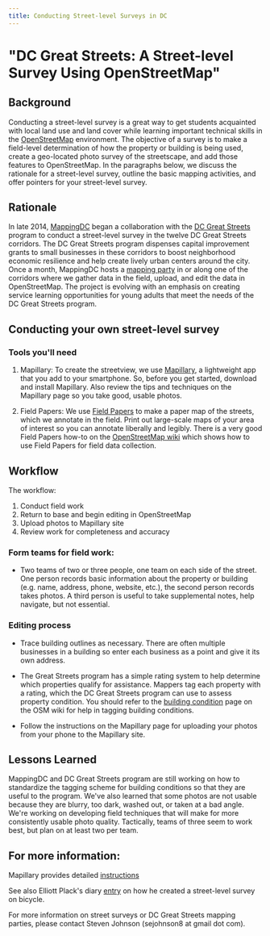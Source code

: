 ```yaml
---
title: Conducting Street-level Surveys in DC
---
```


# "DC Great Streets: A Street-level Survey Using OpenStreetMap"

## Background

Conducting a street-level survey is a great way to get students acquainted with local land
 use and land cover while learning important technical skills in the
 [OpenStreetMap](http://openstreetmap/) environment. The objective of a survey is to make
 a field-level determination of how the property or building is being used, create a
 geo-located photo survey of the streetscape, and add those features to OpenStreetMap. In
 the paragraphs below, we discuss the rationale for a street-level survey, outline the
 basic mapping activities, and offer pointers for your street-level survey.

## Rationale

In late 2014, [MappingDC](http://mappingdc.org/) began a collaboration with the [DC Great Streets](http://greatstreets.dc.gov/)
 program to conduct
a street-level survey in the twelve DC Great Streets corridors. The DC Great Streets
program dispenses capital improvement grants to small businesses in these corridors to
boost neighborhood economic resilience and help create lively urban centers around the city.
Once a month, MappingDC hosts a [mapping party](http://www.meetup.com/MappingDC/) in or along one of the corridors where we
gather data in the field, upload, and edit the data in OpenStreetMap. The project is
evolving with an emphasis on creating service learning opportunities for young adults that
meet the needs of the DC Great Streets program.

## Conducting your own street-level survey

### Tools you'll need

1. Mapillary: To create the streetview, we use [Mapillary](http://mapillary.com/), a
lightweight app that you add to your smartphone. So, before you get started, download and
install Mapillary. Also review the  tips and techniques on the Mapillary page so you take good, usable photos.

2. Field Papers: We use [Field Papers](http://fieldpapers.org/) to make a paper map of the streets, which
we annotate in the field. Print out large-scale maps of your area of interest so you can
annotate liberally and legibly. There is a very good Field Papers how-to on the
[OpenStreetMap wiki](http://wiki.openstreetmap.org/wiki/Field_Papers) which shows how to
use Field Papers for field data collection.

## Workflow
The workflow:

 1. Conduct field work
 2. Return to base and begin editing in OpenStreetMap
 3. Upload photos to Mapillary site
 4. Review work for completeness and accuracy

### Form teams for field work:
- Two teams of two or three people, one team on each side of the street. One person records
basic information about the property or building (e.g. name, address, phone, website, etc.),
 the second person records takes photos. A third person is useful to take supplemental notes,
 help navigate, but not essential.

### Editing process

- Trace building outlines as necessary. There are often multiple businesses in a building
so enter each business as a point and give it its own address.

- The Great Streets program has a simple rating system to help determine which properties
qualify for assistance. Mappers tag each property with a rating, which the DC Great
Streets program can use to assess property condition. You should refer to the
[building condition](http://wiki.openstreetmap.org/wiki/Key:building:condition) page on the
OSM wiki for help in tagging building conditions.

- Follow the instructions on the Mapillary page for uploading your photos from your phone
to the Mapillary site.

## Lessons Learned
MappingDC and DC Great Streets program are still working on how to standardize the tagging
scheme for building conditions so that they are useful to the program. We've also learned
that some photos are not usable because they are blurry, too dark, washed out, or taken at
a bad angle. We're working on developing field techniques that will make for more consistently
usable photo quality.
Tactically, teams of three seem to work best, but plan on at least two per team.

## For more information:

Mapillary provides detailed [instructions](https://help.mapillary.com/hc/en-us)

See also Elliott Plack's diary [entry](https://www.openstreetmap.org/user/ElliottPlack/diary/26065)
on how he created a street-level survey on bicycle.

For more information on street surveys or DC Great Streets mapping parties, please contact Steven Johnson (sejohnson8 at gmail dot com).
